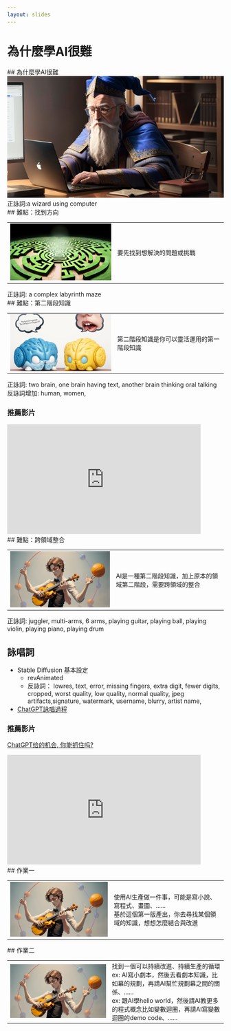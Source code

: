 ```yaml
---
layout: slides
---
```


<style>
td {
  width: 400px; /* Set the width of each table cell */
  vertical-align: middle;
}

td img {
  width: 100%; /* Make the image fit within the table cell */
  height: auto; /* Let the image height adjust automatically */
}
</style>

# 為什麼學AI很難

<div class="slide">
## 為什麼學AI很難
<img src="./Slides/HardToLearn/wizard-using-computer.png" width=700>  
正詠詞:a wizard using computer
</div>

<div class="slide">
## 難點：找到方向
<table>
<tr>
<td><img src="./Slides/HardToLearn/maze.png"></td>
<td>要先找到想解決的問題或挑戰</td>
</tr>
</table>
正詠詞: a complex labyrinth maze
</div>


<div class="slide">
## 難點：第二階段知識
<table>
<tr>
<td><img src="./Slides/HardToLearn/2-brain.png"></td>
<td>第二階段知識是你可以靈活運用的第一階段知識</td>
</tr>
</table>
正詠詞: two brain, one brain having text, another brain thinking oral talking  
反詠詞增加: human, women,  

### 推薦影片
<iframe width="450" height="255" src="https://www.youtube.com/embed/jRjBUbxQ0O0" title="YouTube video player" frameborder="0" ></iframe>

</div>

<div class="slide">
## 難點：跨領域整合
<table>
<tr>
<td><img src="./Slides/HardToLearn/multi-hand.png"></td>
<td>AI是一種第二階段知識，加上原本的領域第二階段，需要跨領域的整合</td>
</tr>
</table>
正詠詞: juggler, multi-arms, 6 arms, playing guitar, playing ball, playing violin, playing piano, playing drum
</div>


<div class="slide">

## 詠唱詞

* Stable Diffusion 基本設定
  * revAnimated
  * 反詠詞： lowres, text, error, missing fingers, extra digit, fewer digits, cropped, worst quality, low quality, normal quality, jpeg artifacts,signature, watermark, username, blurry, artist name,
* [ChatGPT詠唱過程](./Slides/HardToLearn/chat.html)

### 推薦影片
[ChatGPT给的机会, 你能抓住吗?](https://www.youtube.com/watch?v=KoT08Kno10A)  
<iframe width="450" height="255" src="https://www.youtube.com/embed/KoT08Kno10A" title="YouTube video player" frameborder="0" ></iframe>

</div>


<div class="slide">
## 作業一
<table>
<tr>
<td><img src="./Slides/HardToLearn/multi-hand.png"></td>
<td>使用AI生產做一件事，可能是寫小說、寫程式、畫圖、......<br>基於這個第一版產出，你去尋找某個領域的知識，想想怎麼結合與改進
</td>
</tr>
</table>
</div>

<div class="slide">
## 作業二
<table>
<tr>
<td><img src="./Slides/HardToLearn/multi-hand.png"></td>
<td>找到一個可以持續改進、持續生產的循環<br>
ex: AI寫小劇本，然後去看劇本知識，比如幕的規劃，再請AI幫忙規劃幕之間的關係、......<br>
ex: 跟AI學hello world，然後請AI教更多的程式概念比如變數迴圈，再請AI寫變數迴圈的demo code、......
</td>
</tr>
</table>
</div>